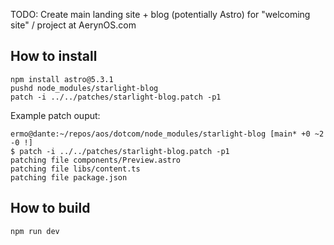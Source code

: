 TODO: Create main landing site + blog (potentially Astro) for "welcoming site" / project at AerynOS.com

## How to install

    npm install astro@5.3.1
    pushd node_modules/starlight-blog
    patch -i ../../patches/starlight-blog.patch -p1

Example patch ouput:

    ermo@dante:~/repos/aos/dotcom/node_modules/starlight-blog [main* +0 ~2 -0 !]
    $ patch -i ../../patches/starlight-blog.patch -p1
    patching file components/Preview.astro
    patching file libs/content.ts
    patching file package.json

## How to build

    npm run dev
